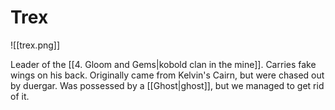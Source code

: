 # Trex
![[trex.png]]

Leader of the [[4. Gloom and Gems|kobold clan in the mine]]. Carries fake wings on his back. Originally came from Kelvin's Cairn, but were chased out by duergar. Was possessed by a [[Ghost|ghost]], but we managed to get rid of it.